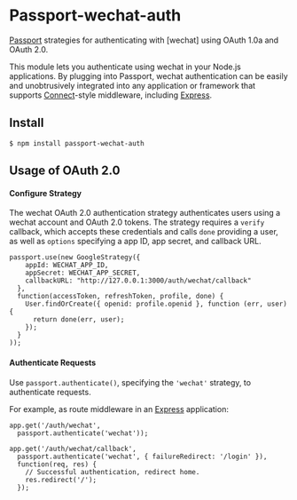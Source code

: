 # Passport-wechat-auth

[Passport](http://passportjs.org/) strategies for authenticating with [wechat]
using OAuth 1.0a and OAuth 2.0.

This module lets you authenticate using wechat in your Node.js applications.
By plugging into Passport, wechat authentication can be easily and
unobtrusively integrated into any application or framework that supports
[Connect](http://www.senchalabs.org/connect/)-style middleware, including
[Express](http://expressjs.com/).

## Install

    $ npm install passport-wechat-auth

## Usage of OAuth 2.0

#### Configure Strategy

The wechat OAuth 2.0 authentication strategy authenticates users using a wechat
account and OAuth 2.0 tokens.  The strategy requires a `verify` callback, which
accepts these credentials and calls `done` providing a user, as well as
`options` specifying a app ID, app secret, and callback URL.

    passport.use(new GoogleStrategy({
        appId: WECHAT_APP_ID,
        appSecret: WECHAT_APP_SECRET,
        callbackURL: "http://127.0.0.1:3000/auth/wechat/callback"
      },
      function(accessToken, refreshToken, profile, done) {
        User.findOrCreate({ openid: profile.openid }, function (err, user) {
          return done(err, user);
        });
      }
    ));

#### Authenticate Requests

Use `passport.authenticate()`, specifying the `'wechat'` strategy, to
authenticate requests.

For example, as route middleware in an [Express](http://expressjs.com/)
application:

    app.get('/auth/wechat',
      passport.authenticate('wechat'));

    app.get('/auth/wechat/callback', 
      passport.authenticate('wechat', { failureRedirect: '/login' }),
      function(req, res) {
        // Successful authentication, redirect home.
        res.redirect('/');
      });
